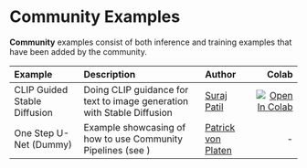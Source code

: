# Community Examples

**Community** examples consist of both inference and training examples that have been added by the community.

| Example   |      Description      |      Author      |    Colab  |
|:----------|:----------------------|:-----------------|----------:|
| CLIP Guided Stable Diffusion | Doing CLIP guidance for text to image generation with Stable Diffusion| [Suraj Patil](https://github.com/patil-suraj/) | [![Open In Colab](https://colab.research.google.com/assets/colab-badge.svg)](https://colab.research.google.com/github/huggingface/notebooks/blob/main/diffusers/CLIP_Guided_Stable_diffusion_with_diffusers.ipynb) |
| One Step U-Net (Dummy) | Example showcasing of how to use Community Pipelines (see ) | [Patrick von Platen](https://github.com/patrickvonplaten/) | - |
